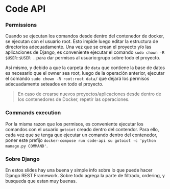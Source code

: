 # Code API

### Permissions

Cuando se ejecutan los comandos desde dentro del contenedor de docker, se ejecutan con el usuario root. Esto impide luego editar la estructura de directorios adecuadamente. Una vez que se crean el proyecto y/o las aplicaciones de Django, es conveniente ejecutar el comando `sudo chown -R $USER:$USER .` para dar permisos al usuario:grupo sobre todo el proyecto.

Así mismo, y debido a que la carpeta de `data` que contiene la base de datos es necesario que el owner sea root, luego de la operación anterior, ejecutar el comando `sudo chown -R root:root data/` que dejará los permisos adecuadamente seteados en todo el proyecto.

> En caso de crearse nuevos proyectos/aplicaciones desde dentro de los contenedores de Docker, repetir las operaciones.

### Commands execution

Por la misma razon que los permisos, es conveniente ejecutar los comandos con el usuario `gotoiot` creado dentro del contendor. Para ello, cada vez que se tenga que ejecutar un comando dentro del contenedor, poner este prefijo `docker-compose run code-api su gotoiot -c 'python manage.py COMMAND'`.

### Sobre Django

En estos slides hay una buena y simple info sobre lo que puede hacer Django REST Framework. Sobre todo agrega la parte de filtrado, ordering, y busqueda que estan muy buenas.